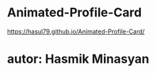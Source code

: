 # Animated-Profile-Card

https://hasul79.github.io/Animated-Profile-Card/

# autor: Hasmik Minasyan
